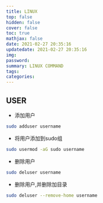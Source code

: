 ```yaml
---
title: LINUX
top: false
hidden: false
cover: false
toc: true
mathjax: false
date: 2021-02-27 20:35:16
updatedate: 2021-02-27 20:35:16
img:
password:
summary: LINUX COMMAND
tags:
categories:
---
```


## USER

-  添加用户

```bash 
sudo adduser username
```

-  将用户添加到sudo组

```bash
sudo usermod -aG sudo username
```

- 删除用户

```bash
sudo deluser username
```

- 删除用户,并删除加目录

```bash
sudo deluser --remove-home username
```




